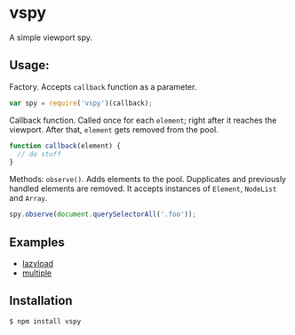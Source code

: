 vspy
====

A simple viewport spy.

Usage:
------

Factory. Accepts `callback` function as a parameter.
```js
var spy = require('vspy')(callback);
```

Callback function. Called once for each `element`; right after it reaches the viewport. After that, `element` gets removed from the pool.
```js
function callback(element) {
  // do stuff
}
```

Methods: `observe()`. Adds elements to the pool. Dupplicates and previously handled elements are removed. It accepts instances of `Element`, `NodeList` and `Array`.
```js
spy.observe(document.querySelectorAll('.foo'));
```

Examples
--------
- [lazyload](http://rkrupinski.github.io/vspy/demo/lazyload)
- [multiple](http://rkrupinski.github.io/vspy/demo/multiple)

Installation
------------

```bash
$ npm install vspy
```
